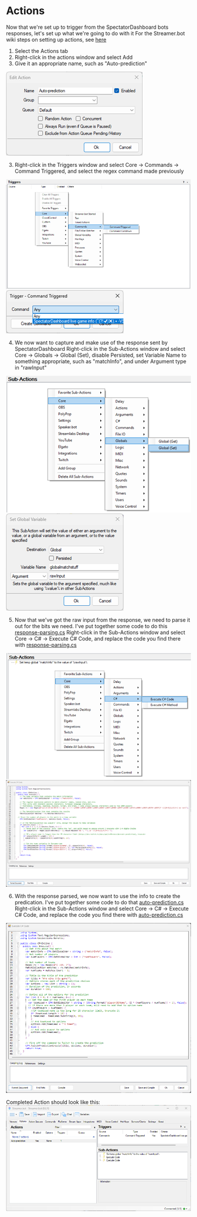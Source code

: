 # Actions

Now that we're set up to trigger from the SpectatorDashboard bots responses, let's set up what we're going to do with it
For the Streamer.bot wiki steps on setting up actions, see [here](https://wiki.streamer.bot/en/Actions "Actions")

1. Select the Actions tab
2. Right-click in the actions window and select Add
2. Give it an appropriate name, such as "Auto-prediction"
<img title="Auto-prediction action" src="../images/Auto-prediction action.png">

3. Right-click in the Triggers window and select Core -> Commands -> Command Triggered, and select the regex command made previously
<img title="Add Trigger" src="../images/Add Trigger.png">
<img title="Select Command" src="../images/Select Command.png">

4. We now want to capture and make use of the response sent by SpectatorDashboard
Right-click in the Sub-Actions window and select Core -> Globals -> Global (Set), disable Persisted, set Variable Name to something appropriate, such as "matchInfo", and under Argument type in "rawInput"
<img title="Add Global (Set)" src="../images/Add Global (Set).png">
<img title="Set Global Variable" src="../images/Set Global Variable.png">

5. Now that we've got the raw input from the response, we need to parse it out for the bits we need.
I've put together some code to do this [response-parsing.cs]("../src/"response-parsing.cs)
Right-click in the Sub-Actions window and select Core -> C# -> Execute C# Code, and replace the code you find there with [response-parsing.cs]("../src/"response-parsing.cs)
<img title="Add C# Code" src="../images/Add C sharp Code.png">
<img title="Parsing code" src="../images/Parsing code.png">

6. With the response parsed, we now want to use the info to create the predication.
I've put together some code to do that [auto-prediction.cs]("../src/"auto-prediction.cs)
Right-click in the Sub-Actions window and select Core -> C# -> Execute C# Code, and replace the code you find there with [auto-prediction.cs]("../src/"auto-prediction.cs)
<img title="Auto-prediction code" src="../images/Auto-prediction code.png">

Completed Action should look like this:
<img title="Auto-prediction Action Complete" src="../images/Auto-prediction Action Complete.png">